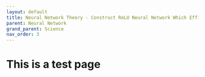 ```yaml
---
layout: default
title: Neural Network Theory - Construct ReLU Neural Network Which Efficiently Approximate Polynomials (Part 2)
parent: Neural Network
grand_parent: Science
nav_order: 3
---
```


# This is a test page